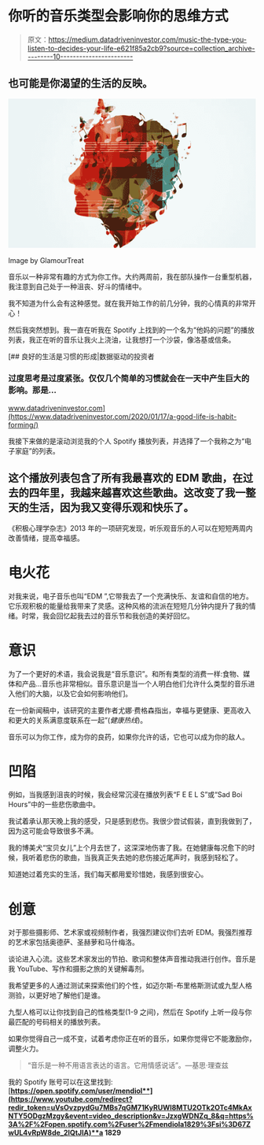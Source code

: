 # 你听的音乐类型会影响你的思维方式

> 原文：<https://medium.datadriveninvestor.com/music-the-type-you-listen-to-decides-your-life-e621f85a2cb9?source=collection_archive---------10----------------------->

## 也可能是你渴望的生活的反映。

![](img/74f4f28ca4ed276e1fff60f24e116336.png)

Image by GlamourTreat

音乐以一种非常有趣的方式为你工作。大约两周前，我在部队操作一台重型机器，我注意到自己处于一种沮丧、好斗的情绪中。

我不知道为什么会有这种感觉。就在我开始工作的前几分钟，我的心情真的非常开心！

然后我突然想到。我一直在听我在 Spotify 上找到的一个名为“他妈的问题”的播放列表，我正在听的音乐让我火上浇油，让我想打一个沙袋，像洛基或信条。

[](https://www.datadriveninvestor.com/2020/01/17/a-good-life-is-habit-forming/) [## 良好的生活是习惯的形成|数据驱动的投资者

### 过度思考是过度紧张。仅仅几个简单的习惯就会在一天中产生巨大的影响。那是…

www.datadriveninvestor.com](https://www.datadriveninvestor.com/2020/01/17/a-good-life-is-habit-forming/) 

我接下来做的是滚动浏览我的个人 Spotify 播放列表，并选择了一个我称之为“电子家庭”的列表。

## 这个播放列表包含了所有我最喜欢的 EDM 歌曲，在过去的四年里，我越来越喜欢这些歌曲。这改变了我一整天的生活，因为我又变得乐观和快乐了。

《积极心理学杂志》2013 年的一项研究发现，听乐观音乐的人可以在短短两周内改善情绪，提高幸福感。

# **电火花**

对我来说，电子音乐也叫“EDM ”,它带我去了一个充满快乐、友谊和自信的地方。它乐观积极的能量给我带来了灵感。这种风格的流派在短短几分钟内提升了我的情绪。时常，我会回忆起我去过的音乐节和我创造的美好回忆。

# **意识**

为了一个更好的术语，我会说我是“音乐意识”。和所有类型的消费一样:食物、媒体和产品…音乐也非常相似。音乐意识是当一个人明白他们允许什么类型的音乐进入他们的大脑，以及它会如何影响他们。

在一份新闻稿中，该研究的主要作者尤娜·费格森指出，幸福与更健康、更高收入和更大的关系满意度联系在一起”(*健康热线*)。

音乐可以为你工作，成为你的良药，如果你允许的话，它也可以成为你的敌人。

# **凹陷**

例如，当我感到沮丧的时候，我会经常沉浸在播放列表“F E E L S”或“Sad Boi Hours”中的一些悲伤歌曲中。

我试着承认那天晚上我的感受，只是感到悲伤。我很少尝试假装，直到我做到了，因为这可能会导致很多不满。

我的博美犬“宝贝女儿”上个月去世了，这深深地伤害了我。在她健康每况愈下的时候，我听着悲伤的歌曲，当我真正失去她的悲伤接近尾声时，我感到轻松了。

知道她过着充实的生活，我们每天都用爱珍惜她，我感到很安心。

# **创意**

对于那些摄影师、艺术家或视频制作者，我强烈建议你们去听 EDM。我强烈推荐的艺术家包括奥德萨、圣赫萝和马什梅洛。

谈论进入心流。这些艺术家发出的节拍、歌词和整体声音推动我进行创作。音乐是我 YouTube、写作和摄影之旅的关键解毒剂。

我希望更多的人通过测试来探索他们的个性，如迈尔斯-布里格斯测试或九型人格测验，以更好地了解他们是谁。

九型人格可以让你找到自己的性格类型(1-9 之间)，然后在 Spotify 上听一段与你最匹配的号码相关的播放列表。

如果你觉得自己一成不变，试着考虑你正在听的音乐，如果你觉得它不能激励你，调整火力。

> “音乐是一种不用语言表达的语言。它用情感说话”。—基思·理查兹

我的 Spotify 账号可以在这里找到:[**https://open.spotify.com/user/mendiol**](https://www.youtube.com/redirect?redir_token=uVsOvzpydGu7MBs7qGM71KyRUWl8MTU2OTk2OTc4MkAxNTY5ODgzMzgy&event=video_description&v=JzxgWDNZq_8&q=https%3A%2F%2Fopen.spotify.com%2Fuser%2Fmendiola1829%3Fsi%3D67ZwUL4vRpW8de_2IQtJIA)**a 1829**